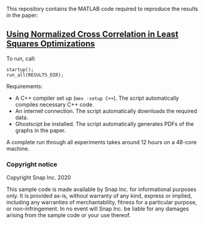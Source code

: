 This repository contains the MATLAB code required to reproduce the results in the paper: 

## [Using Normalized Cross Correlation in Least Squares Optimizations](https://arxiv.org/abs/1810.04320)

To run, call:

    startup();
    run_all(RESULTS_DIR);

Requirements:

 - A C++ compiler set up (`mex -setup C++`). The script automatically compiles necessary C++ code.
 - An internet connection. The script automatically downloads the required data.
 - Ghostscipt be installed. The script automatically generates PDFs of the graphs in the paper.

A complete run through all experiments takes around 12 hours on a 48-core
machine.

### Copyright notice

Copyright Snap Inc. 2020

This sample code is made available by Snap Inc. for informational
purposes only.  It is provided as-is, without warranty of any kind,
express or implied, including any warranties of merchantability, fitness
for a particular purpose, or non-infringement.  In no event will Snap
Inc. be liable for any damages arising from the sample code or your use
thereof.
